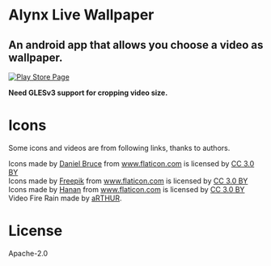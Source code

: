 Alynx Live Wallpaper
====================

An android app that allows you choose a video as wallpaper.
----------------------------------------------------------

[![Play Store
Page](https://img.shields.io/badge/Play%20Store-Alynx%20Live%20Wallpaper-blue.svg?style=for-the-badge&logo=google-play)](https://play.google.com/store/apps/details?id=xyz.alynx.livewallpaper)

**Need GLESv3 support for cropping video size.**

# Icons

Some icons and videos are from following links, thanks to authors.

<div>Icons made by <a href="https://www.flaticon.com/authors/daniel-bruce" title="Daniel Bruce">Daniel Bruce</a> from <a href="https://www.flaticon.com/" title="Flaticon">www.flaticon.com</a> is licensed by <a href="http://creativecommons.org/licenses/by/3.0/" title="Creative Commons BY 3.0" target="_blank">CC 3.0 BY</a></div>

<div>Icons made by <a href="https://www.freepik.com/" title="Freepik">Freepik</a> from <a href="https://www.flaticon.com/" title="Flaticon">www.flaticon.com</a> is licensed by <a href="http://creativecommons.org/licenses/by/3.0/" title="Creative Commons BY 3.0" target="_blank">CC 3.0 BY</a></div>

<div>Icons made by <a href="https://www.flaticon.com/authors/hanan" title="Hanan">Hanan</a> from <a href="https://www.flaticon.com/" title="Flaticon">www.flaticon.com</a> is licensed by <a href="http://creativecommons.org/licenses/by/3.0/" title="Creative Commons BY 3.0" target="_blank">CC 3.0 BY</a></div>

<div>Video Fire Rain made by <a href="https://www.videvo.net/profile/arthur/" title="aRTHUR">aRTHUR</a>.

# License

Apache-2.0
